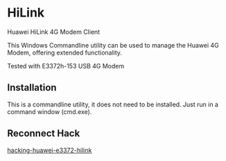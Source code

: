 # HiLink
Huawei HiLink 4G Modem Client

This Windows Commandline utility can be used to manage the Huawei 4G Modem, offering extended functionality.

Tested with E3372h-153 USB 4G Modem

## Installation

This is a commandline utility, it does not need to be installed.
Just run in a command window (cmd.exe).

## Reconnect Hack

[hacking-huawei-e3372-hilink](https://blog.idorobots.org/entries/hacking-huawei-e3372-hilink..html)
